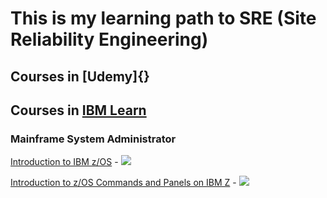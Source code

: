 # This is my learning path to SRE (Site Reliability Engineering)

## Courses in [Udemy]{}

## Courses in [IBM Learn](https://learn.ibm.com)

### Mainframe System Administrator 

[Introduction to IBM z/OS](https://learn.ibm.com/course/view.php?id=6815) - [![](https://www.credly.com/favicon.ico)](https://www.credly.com/badges/13a18569-2616-4439-8a0b-29865b9ea082/public_url)

[Introduction to z/OS Commands and Panels on IBM Z](https://learn.ibm.com/course/view.php?id=7419) - [![](https://www.credly.com/favicon.ico)](https://www.credly.com/badges/2d078e20-c71e-4537-a242-1513a2199512/public_url)
